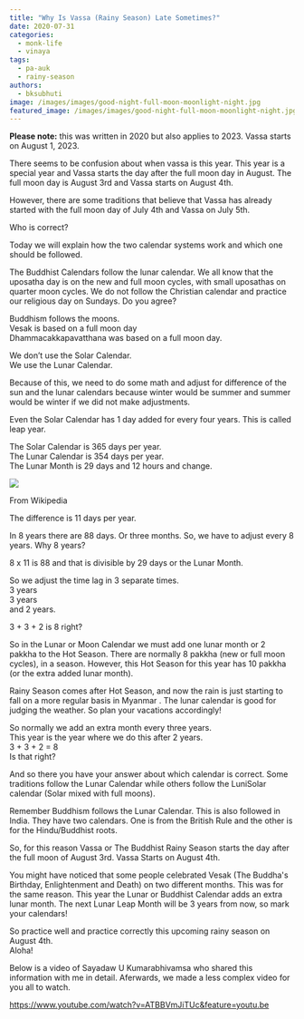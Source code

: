 ```yaml
---
title: "Why Is Vassa (Rainy Season) Late Sometimes?"
date: 2020-07-31
categories: 
  - monk-life
  - vinaya
tags: 
  - pa-auk
  - rainy-season
authors: 
  - bksubhuti
image: /images/images/good-night-full-moon-moonlight-night.jpg
featured_image: /images/images/good-night-full-moon-moonlight-night.jpg
---
```


**Please note:** this was written in 2020 but also applies to 2023. Vassa starts on August 1, 2023.

There seems to be confusion about when vassa is this year. This year is a special year and Vassa starts the day after the full moon day in August. The full moon day is August 3rd and Vassa starts on August 4th.

However, there are some traditions that believe that Vassa has already started with the full moon day of July 4th and Vassa on July 5th.

Who is correct?

Today we will explain how the two calendar systems work and which one should be followed.

The Buddhist Calendars follow the lunar calendar. We all know that the uposatha day is on the new and full moon cycles, with small uposathas on quarter moon cycles. We do not follow the Christian calendar and practice our religious day on Sundays. Do you agree?

Buddhism follows the moons.  
Vesak is based on a full moon day  
Dhammacakkapavatthana was based on a full moon day.

We don’t use the Solar Calendar.  
We use the Lunar Calendar.

Because of this, we need to do some math and adjust for difference of the sun and the lunar calendars because winter would be summer and summer would be winter if we did not make adjustments.

Even the Solar Calendar has 1 day added for every four years. This is called leap year.

The Solar Calendar is 365 days per year.  
The Lunar Calendar is 354 days per year.  
The Lunar Month is 29 days and 12 hours and change.

![](/images/800px-2020_Lunar_Calendar.png)

From Wikipedia

The difference is 11 days per year.

  
In 8 years there are 88 days. Or three months. So, we have to adjust every 8 years. Why 8 years?

8 x 11 is 88 and that is divisible by 29 days or the Lunar Month.

So we adjust the time lag in 3 separate times.  
3 years  
3 years  
and 2 years.

3 + 3 + 2 is 8 right?

So in the Lunar or Moon Calendar we must add one lunar month or 2 pakkha to the Hot Season. There are normally 8 pakkha (new or full moon cycles), in a season. However, this Hot Season for this year has 10 pakkha (or the extra added lunar month).

Rainy Season comes after Hot Season, and now the rain is just starting to fall on a more regular basis in Myanmar . The lunar calendar is good for judging the weather. So plan your vacations accordingly!

So normally we add an extra month every three years.  
This year is the year where we do this after 2 years.  
3 + 3 + 2 = 8  
Is that right?

And so there you have your answer about which calendar is correct. Some traditions follow the Lunar Calendar while others follow the LuniSolar calendar (Solar mixed with full moons).

Remember Buddhism follows the Lunar Calendar. This is also followed in India. They have two calendars. One is from the British Rule and the other is for the Hindu/Buddhist roots.

  
So, for this reason Vassa or The Buddhist Rainy Season starts the day after the full moon of August 3rd. Vassa Starts on August 4th.

You might have noticed that some people celebrated Vesak (The Buddha's Birthday, Enlightenment and Death) on two different months. This was for the same reason. This year the Lunar or Buddhist Calendar adds an extra lunar month. The next Lunar Leap Month will be 3 years from now, so mark your calendars!

So practice well and practice correctly this upcoming rainy season on August 4th.  
Aloha!

Below is a video of Sayadaw U Kumarabhivamsa who shared this information with me in detail. Aferwards, we made a less complex video for you all to watch.

https://www.youtube.com/watch?v=ATBBVmJiTUc&feature=youtu.be